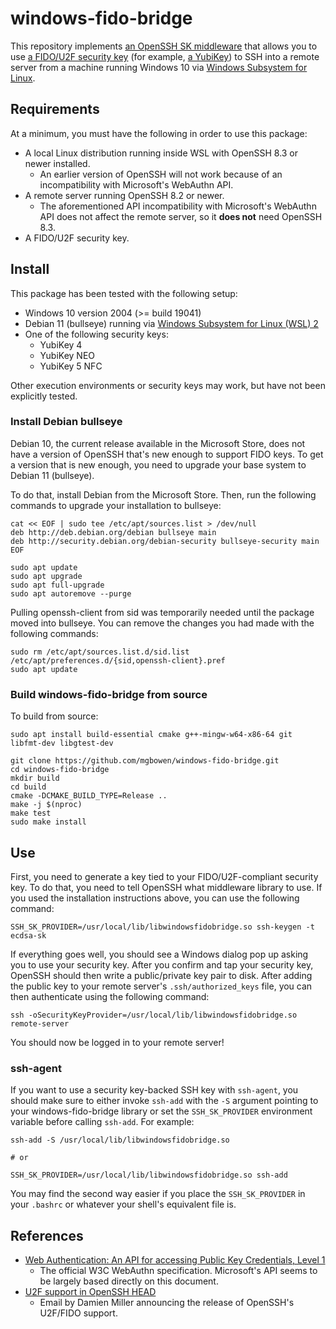 # windows-fido-bridge

This repository implements [an OpenSSH SK
middleware](https://github.com/openssh/openssh-portable/blob/e9dc9863723e111ae05e353d69df857f0169544a/PROTOCOL.u2f)
that allows you to use [a FIDO/U2F security
key](https://en.wikipedia.org/wiki/Universal_2nd_Factor) (for example, [a
YubiKey](https://www.yubico.com/products/)) to SSH into a remote server from a
machine running Windows 10 via [Windows Subsystem for
Linux](https://docs.microsoft.com/en-us/windows/wsl/about).

## Requirements

At a minimum, you must have the following in order to use this package:

* A local Linux distribution running inside WSL with OpenSSH 8.3 or newer
  installed.
  * An earlier version of OpenSSH will not work because of an incompatibility
    with Microsoft's WebAuthn API.
* A remote server running OpenSSH 8.2 or newer.
  * The aforementioned API incompatibility with Microsoft's WebAuthn API does
    not affect the remote server, so it **does not** need OpenSSH 8.3.
* A FIDO/U2F security key.

## Install

This package has been tested with the following setup:

* Windows 10 version 2004 (>= build 19041)
* Debian 11 (bullseye) running via [Windows Subsystem for Linux (WSL)
  2](https://docs.microsoft.com/en-us/windows/wsl/wsl2-install)
* One of the following security keys:
  * YubiKey 4
  * YubiKey NEO
  * YubiKey 5 NFC

Other execution environments or security keys may work, but have not been
explicitly tested.

### Install Debian bullseye

Debian 10, the current release available in the Microsoft Store, does not have a
version of OpenSSH that's new enough to support FIDO keys. To get a version that
is new enough, you need to upgrade your base system to Debian 11 (bullseye).

To do that, install Debian from the Microsoft Store. Then, run the following
commands to upgrade your installation to bullseye:

```
cat << EOF | sudo tee /etc/apt/sources.list > /dev/null
deb http://deb.debian.org/debian bullseye main
deb http://security.debian.org/debian-security bullseye-security main
EOF

sudo apt update
sudo apt upgrade
sudo apt full-upgrade
sudo apt autoremove --purge
```

Pulling openssh-client from sid was temporarily needed until the package moved
into bullseye. You can remove the changes you had made with the following
commands:

```
sudo rm /etc/apt/sources.list.d/sid.list /etc/apt/preferences.d/{sid,openssh-client}.pref
sudo apt update
```

### Build windows-fido-bridge from source

To build from source:

```
sudo apt install build-essential cmake g++-mingw-w64-x86-64 git libfmt-dev libgtest-dev

git clone https://github.com/mgbowen/windows-fido-bridge.git
cd windows-fido-bridge
mkdir build
cd build
cmake -DCMAKE_BUILD_TYPE=Release ..
make -j $(nproc)
make test
sudo make install
```

## Use

First, you need to generate a key tied to your FIDO/U2F-compliant security key.
To do that, you need to tell OpenSSH what middleware library to use. If you used
the installation instructions above, you can use the following command:

```
SSH_SK_PROVIDER=/usr/local/lib/libwindowsfidobridge.so ssh-keygen -t ecdsa-sk
```

If everything goes well, you should see a Windows dialog pop up asking you to
use your security key. After you confirm and tap your security key, OpenSSH
should then write a public/private key pair to disk. After adding the public key
to your remote server's `.ssh/authorized_keys` file, you can then authenticate
using the following command:

```
ssh -oSecurityKeyProvider=/usr/local/lib/libwindowsfidobridge.so remote-server
```

You should now be logged in to your remote server!

### ssh-agent

If you want to use a security key-backed SSH key with `ssh-agent`, you should
make sure to either invoke `ssh-add` with the `-S` argument pointing to your
windows-fido-bridge library or set the `SSH_SK_PROVIDER` environment variable
before calling `ssh-add`. For example:

```
ssh-add -S /usr/local/lib/libwindowsfidobridge.so

# or

SSH_SK_PROVIDER=/usr/local/lib/libwindowsfidobridge.so ssh-add
```

You may find the second way easier if you place the `SSH_SK_PROVIDER` in your
`.bashrc` or whatever your shell's equivalent file is.

## References

* [Web Authentication: An API for accessing Public Key Credentials, Level
  1](https://www.w3.org/TR/webauthn/)
  * The official W3C WebAuthn specification. Microsoft's API seems to be largely
    based directly on this document.
* [U2F support in OpenSSH
  HEAD](https://marc.info/?l=openssh-unix-dev&m=157259802529972&w=2)
  * Email by Damien Miller announcing the release of OpenSSH's U2F/FIDO support.

